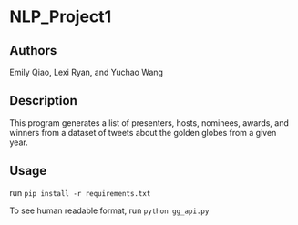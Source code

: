 # NLP_Project1

## Authors
Emily Qiao, Lexi Ryan, and Yuchao Wang

## Description
This program generates a list of presenters, hosts, nominees, awards, and winners from a dataset of tweets about the golden globes from a given year.

## Usage
run `pip install -r requirements.txt`

To see human readable format, run `python gg_api.py`
